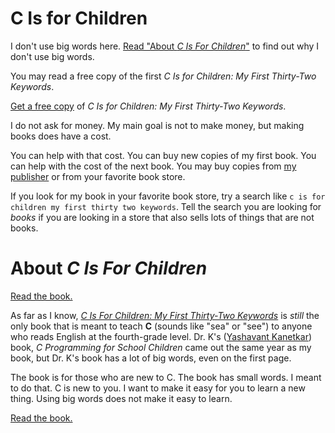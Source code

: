 C Is for Children
=================

I don't use big words here.
[Read "About _C Is For Children_"](https://github.com/dmparrishphd/cIsForChildren#about-c-is-for-children)
to find out why I don't use big words.

You may read a free copy of the first _C Is for Children: My First Thirty-Two Keywords_.

[Get a free copy](https://github.com/dmparrishphd/cIsForChildren/blob/master/OriginalBook/cisforchildren2020free.pdf)
of _C Is for Children: My First Thirty-Two Keywords_.

I do not ask for money.
My main goal is not to make money, but making books does have a cost.

You can help with that cost.
You can buy new copies of my first book.
You can help with the cost of the next book.
You may buy copies from
[my publisher](https://www.iuniverse.com/en/bookstore/bookdetails/436907-C-Is-for-Children)
or from your favorite book store.

If you look for my book in your favorite book store, try a search like `c is for children my first thirty two keywords`.
Tell the search you are looking for _books_ if you are looking in a store that also sells lots of things that are not books.

# About *C Is For Children*

[Read the book.](https://github.com/dmparrishphd/cIsForChildren1.1/blob/master/introduction.md)

As far as I know, [*C Is For Children: My First Thirty-Two Keywords*](https://www.iuniverse.com/en/bookstore/bookdetails/436907-C-Is-for-Children) is *still* the only book that is meant to teach **C** (sounds like "sea" or "see") to anyone who reads English at the fourth-grade level.
Dr. K's ([Yashavant Kanetkar](https://en.wikipedia.org/wiki/Yashavant_Kanetkar)) book, *C Programming for School Children* came out the same year as my book, but Dr. K's book has a lot of big words, even on the first page.

The book is for those who are new to C.
The book has small words.
I meant to do that.
C is new to you.
I want to make it easy for you to learn a new thing.
Using big words does not make it easy to learn.

[Read the book.](https://github.com/dmparrishphd/cIsForChildren1.1/blob/master/introduction.md)
